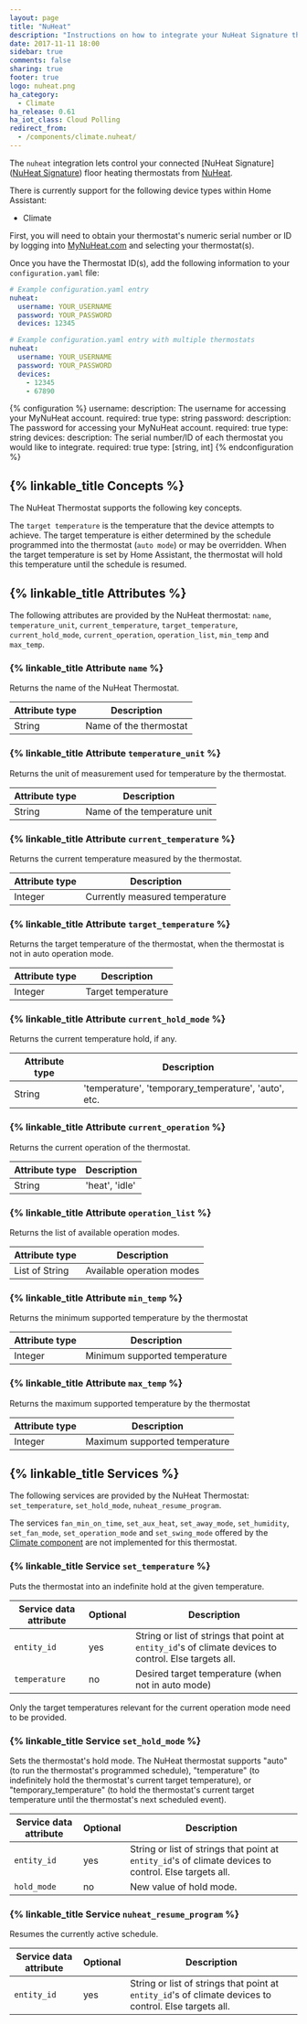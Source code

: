 ```yaml
---
layout: page
title: "NuHeat"
description: "Instructions on how to integrate your NuHeat Signature thermostats within Home Assistant."
date: 2017-11-11 18:00
sidebar: true
comments: false
sharing: true
footer: true
logo: nuheat.png
ha_category:
  - Climate
ha_release: 0.61
ha_iot_class: Cloud Polling
redirect_from:
  - /components/climate.nuheat/
---
```


The `nuheat` integration lets control your connected [NuHeat Signature]([NuHeat Signature](http://www.nuheat.com/products/thermostats/signature-thermostat)) floor heating thermostats from [NuHeat](http://www.nuheat.com/).

There is currently support for the following device types within Home Assistant:

- Climate

First, you will need to obtain your thermostat's numeric serial number or ID by logging into [MyNuHeat.com](https://mynuheat.com/) and selecting your thermostat(s).

Once you have the Thermostat ID(s), add the following information to your `configuration.yaml` file:

```yaml
# Example configuration.yaml entry
nuheat:
  username: YOUR_USERNAME
  password: YOUR_PASSWORD
  devices: 12345

# Example configuration.yaml entry with multiple thermostats
nuheat:
  username: YOUR_USERNAME
  password: YOUR_PASSWORD
  devices:
    - 12345
    - 67890
```

{% configuration %}
username:
  description: The username for accessing your MyNuHeat account.
  required: true
  type: string
password:
  description: The password for accessing your MyNuHeat account.
  required: true
  type: string
devices:
  description: The serial number/ID of each thermostat you would like to integrate.
  required: true
  type: [string, int]
{% endconfiguration %}

## {% linkable_title Concepts %}

The NuHeat Thermostat supports the following key concepts.

The `target temperature` is the temperature that the device attempts to achieve. The target temperature is either determined by the schedule programmed into the thermostat (`auto mode`) or may be overridden. When the target temperature is set by Home Assistant, the thermostat will hold this temperature until the schedule is resumed.


## {% linkable_title Attributes %}

The following attributes are provided by the NuHeat thermostat: `name`, `temperature_unit`, `current_temperature`, `target_temperature`, `current_hold_mode`, `current_operation`, `operation_list`, `min_temp` and `max_temp`.


### {% linkable_title Attribute `name` %}

Returns the name of the NuHeat Thermostat.

| Attribute type | Description |
| ---------------| ----------- |
| String | Name of the thermostat

### {% linkable_title Attribute `temperature_unit` %}

Returns the unit of measurement used for temperature by the thermostat.

| Attribute type | Description |
| ---------------| ----------- |
| String | Name of the temperature unit

### {% linkable_title Attribute `current_temperature` %}

Returns the current temperature measured by the thermostat.

| Attribute type | Description |
| ---------------| ----------- |
| Integer | Currently measured temperature

### {% linkable_title Attribute `target_temperature` %}

Returns the target temperature of the thermostat, when the thermostat is
not in auto operation mode.

| Attribute type | Description |
| ---------------| ----------- |
| Integer | Target temperature

### {% linkable_title Attribute `current_hold_mode` %}

Returns the current temperature hold, if any.

| Attribute type | Description |
| ---------------| ----------- |
| String | 'temperature', 'temporary_temperature', 'auto', etc.

### {% linkable_title Attribute `current_operation` %}

Returns the current operation of the thermostat.

| Attribute type | Description |
| ---------------| ----------- |
| String | 'heat', 'idle'

### {% linkable_title Attribute `operation_list` %}

Returns the list of available operation modes.

| Attribute type | Description |
| ---------------| ----------- |
| List of String | Available operation modes

### {% linkable_title Attribute `min_temp` %}

Returns the minimum supported temperature by the thermostat

| Attribute type | Description |
| ---------------| ----------- |
| Integer | Minimum supported temperature

### {% linkable_title Attribute `max_temp` %}

Returns the maximum supported temperature by the thermostat

| Attribute type | Description |
| ---------------| ----------- |
| Integer | Maximum supported temperature


## {% linkable_title Services %}

The following services are provided by the NuHeat Thermostat: `set_temperature`, `set_hold_mode`, `nuheat_resume_program`.

The services `fan_min_on_time`, `set_aux_heat`, `set_away_mode`, `set_humidity`, `set_fan_mode`, `set_operation_mode` and `set_swing_mode` offered by the [Climate component](/components/climate/) are not implemented for this thermostat.

### {% linkable_title Service `set_temperature` %}

Puts the thermostat into an indefinite hold at the given temperature.

| Service data attribute | Optional | Description |
| ---------------------- | -------- | ----------- |
| `entity_id` | yes | String or list of strings that point at `entity_id`'s of climate devices to control. Else targets all.
| `temperature` | no | Desired target temperature (when not in auto mode)

Only the target temperatures relevant for the current operation mode need to
be provided.

### {% linkable_title Service `set_hold_mode` %}

Sets the thermostat's hold mode. The NuHeat thermostat supports "auto" (to run the thermostat's programmed schedule), "temperature" (to indefinitely hold the thermostat's current target temperature), or "temporary_temperature" (to hold the thermostat's current target temperature until the thermostat's next scheduled event).

| Service data attribute | Optional | Description |
| ---------------------- | -------- | ----------- |
| `entity_id` | yes | String or list of strings that point at `entity_id`'s of climate devices to control. Else targets all.
| `hold_mode` | no | New value of hold mode.

### {% linkable_title Service `nuheat_resume_program` %}

Resumes the currently active schedule.

| Service data attribute | Optional | Description |
| ---------------------- | -------- | ----------- |
| `entity_id` | yes | String or list of strings that point at `entity_id`'s of climate devices to control. Else targets all.
